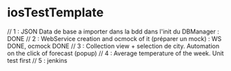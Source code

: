iosTestTemplate
===============

// 1 : JSON Data de base a importer dans la bdd dans l'init du DBManager : DONE
// 2 : WebService creation and ocmock of it (préparer un mock) : WS DONE, ocmock DONE
// 3 : Collection view + selection de city. Automation on the click of forecast (popup)
// 4 : Average temperature of the week. Unit test first
// 5 : jenkins